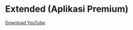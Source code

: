 # Extended (Aplikasi Premium)

[Download YouTube](https://github.com/Perverted-Nobleman/Extended/releases/tag/YouTube)


